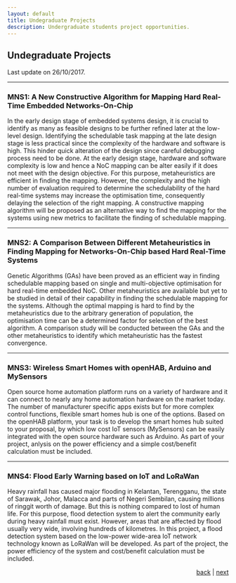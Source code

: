 ```yaml
---
layout: default
title: Undegraduate Projects
description: Undergraduate students project opportunities.
---
```


## Undegraduate Projects

Last update on 26/10/2017.

* * *
### MNS1: A New Constructive Algorithm for Mapping Hard Real-Time Embedded Networks-On-Chip

In the early design stage of embedded systems design, it is crucial to identify as many as feasible designs to be further refined later at the low-level design. Identifying the schedulable task mapping at the late design stage is less practical since the complexity of the hardware and software is high. This hinder quick alteration of the design since careful debugging process need to be done. At the early design stage, hardware and software complexity is low and hence a NoC mapping can be alter easily if it does not meet with the design objective. For this purpose, metaheuristics are efficient in finding the mapping. However, the complexity and the high number of evaluation required to determine the schedulability of the hard real-time systems may increase the optimisation time, consequently delaying the selection of the right mapping. A constructive mapping algorithm will be proposed as an alternative way to find the mapping for the systems using new metrics to facilitate the finding of schedulable mapping. 

* * *
### MNS2: A Comparison Between Different Metaheuristics in Finding Mapping for Networks-On-Chip based Hard Real-Time Systems

Genetic Algorithms (GAs) have been proved as an efficient way in finding schedulable mapping based on single and multi-objective optimisation for hard real-time embedded NoC. Other metaheuristics are available but yet to be studied in detail of their capability in finding the schedulable mapping for the systems. Although the optimal mapping is hard to find by the metaheuristics due to the arbitrary generation of population, the optimisation time can be a determined factor for selection of the best algorithm. A comparison study will be conducted between the GAs and the other metaheuristics to identify which metaheuristic has the fastest convergence. 

* * *
### MNS3: Wireless Smart Homes with openHAB, Arduino and MySensors

Open source home automation platform runs on a variety of hardware and it can connect to nearly any home automation hardware on the market today. The number of manufacturer specific apps exists but for more complex control functions, flexible smart homes hub is one of the options. Based on the openHAB platform, your task is to develop the smart homes hub suited to your proposal, by which low cost IoT sensors (MySensors) can be easily integrated with the open source hardware such as Arduino. As part of your project, anlysis on the power efficiency and a simple cost/benefit calculation must be included. 

* * *
### MNS4: Flood Early Warning based on IoT and LoRaWan

Heavy rainfall has caused major flooding in Kelantan, Terengganu, the state of Sarawak, Johor, Malacca and parts of Negeri Sembilan, causing millions of ringgit worth of damage. But this is nothing compared to lost of human life. For this purpose, flood detection system to alert the community early during heavy rainfall must exist. However, areas that are affected by flood usually very wide, involving hundreds of kilometres. In this project, a flood detection system based on the low-power wide-area IoT network technology known as LoRaWan will be developed. As part of the project, the power efficiency of the system and cost/benefit calculation must be included. 

<p style="text-align: right;">
<a href="supervision">back</a> | <a href="research">next</a> 
</p>
